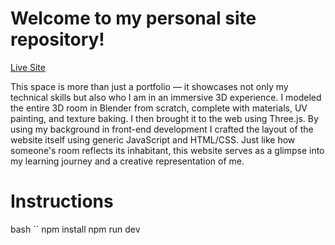 # Welcome to my personal site repository!  
[Live Site](https://www.hannapitino.com)  

This space is more than just a portfolio — it showcases not only my technical skills but also who I am in an immersive 3D experience. I modeled the entire 3D room in Blender from scratch, complete with materials, UV painting, and texture baking. I then brought it to the web using Three.js.
By using my background in front-end development I crafted the layout of the website itself using generic JavaScript and HTML/CSS. Just like how someone's room reflects its inhabitant, this website serves as a glimpse into my learning journey and a creative representation of me.

# Instructions
bash ``
npm install
npm run dev

